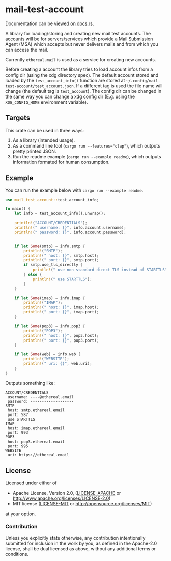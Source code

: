 # mail-test-account &emsp;

Documentation can be [viewed on docs.rs](https://docs.rs/mail).

A library for loading/storing and creating new mail test accounts.
The accounts will be for servers/services which provide a
Mail Submission Agent (MSA) which accepts but never delivers mails
and from which you can access the mail.

Currently `ethereal.mail` is used as a service for creating new accounts.

Before creating a account the library tries to load account infos from
a config dir (using the xdg directory spec). The default account stored
and loaded by the `test_account_info()` function are stored at
`~/.config/mail-test-account/test_account.json`. If a different tag is
used the file name will change (the default tag is `test_account`).
The config dir can be changed in the same way you can change a xdg
config dir (E.g. using the `XDG_CONFIG_HOME` environment variable).


## Targets

This crate can be used in three ways:

1. As a library (intended usage).
2. As a command line tool (`cargo run --features="clap"`),
   which outputs pretty printed JSON.
3. Run the readme example (`cargo run --example readme`),
   which outputs information formated for human consumption.

## Example

You can run the example below with `cargo run --example readme`.

```rust
use mail_test_account::test_account_info;

fn main() {
    let info = test_account_info().unwrap();

    println!("ACCOUNT/CREDENTIALS");
    println!(" username: {}", info.account.username);
    println!(" password: {}", info.account.password);


    if let Some(smtp) = info.smtp {
        println!("SMTP");
        println!(" host: {}", smtp.host);
        println!(" port: {}", smtp.port);
        if smtp.use_tls_directly {
            println!(" use non standard direct TLS instead of STARTTLS");
        } else {
            println!(" use STARTTLS");
        }
    }

    if let Some(imap) = info.imap {
        println!("IMAP");
        println!(" host: {}", imap.host);
        println!(" port: {}", imap.port);
    }

    if let Some(pop3) = info.pop3 {
        println!("POP3");
        println!(" host: {}", pop3.host);
        println!(" port: {}", pop3.port);
    }

    if let Some(web) = info.web {
        println!("WEBSITE");
        println!(" uri: {}", web.uri);
    }
}
```

Outputs something like:

```
ACCOUNT/CREDENTIALS
 username: ----@ethereal.email
 password: -------------------
SMTP
 host: smtp.ethereal.email
 port: 587
 use STARTTLS
IMAP
 host: imap.ethereal.email
 port: 993
POP3
 host: pop3.ethereal.email
 port: 995
WEBSITE
 uri: https://ethereal.email
```


## License

Licensed under either of

- Apache License, Version 2.0, ([LICENSE-APACHE](LICENSE-APACHE) or http://www.apache.org/licenses/LICENSE-2.0)
- MIT license ([LICENSE-MIT](LICENSE-MIT) or http://opensource.org/licenses/MIT)

at your option.

### Contribution

Unless you explicitly state otherwise, any contribution intentionally submitted
for inclusion in the work by you, as defined in the Apache-2.0 license, shall be dual licensed as above, without any
additional terms or conditions.
